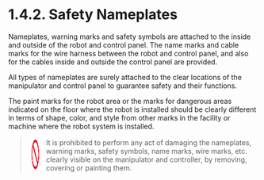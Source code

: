 ﻿# 1.4.2. Safety Nameplates 

Nameplates, warning marks and safety symbols are attached to the inside and outside of the robot and control panel. The name marks and cable marks for the wire harness between the robot and control panel, and also for the cables inside and outside the control panel are provided.

All types of nameplates are surely attached to the clear locations of the manipulator and control panel to guarantee safety and their functions.

The paint marks for the robot area or the marks for dangerous areas indicated on the floor where the robot is installed should be clearly different in terms of shape, color, and style from other marks in the facility or machine where the robot system is installed. 


<blockquote>
<table border="0">
<thead>
  <tr>
    <td>
    <div align="center">
      <img src="../../_assets/금지표시.png" width = 60 height = 60>
    </div>
    </td>
    <td colspan="4">It is prohibited to perform any act of damaging the nameplates, warning marks, safety symbols, name marks, wire marks, etc. clearly visible on the manipulator and controller, by removing, covering or painting them.</td>
  </tr>
</thead>
</table>  
</blockquote>
